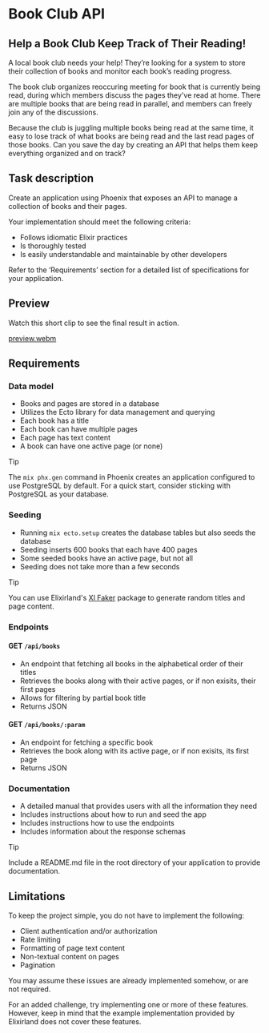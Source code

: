 # Book Club API

## Help a Book Club Keep Track of Their Reading!

A local book club needs your help! They’re looking for a system to store their collection of books and monitor each book’s reading progress.

The book club organizes reoccuring meeting for book that is currently being read, during which members discuss the pages they've read at home. There are multiple books that are being read in parallel, and members can freely join any of the discussions.

Because the club is juggling multiple books being read at the same time, it easy to lose track of what books are being read and the last read pages of those books. Can you save the day by creating an API that helps them keep everything organized and on track?

## Task description
Create an application using Phoenix that exposes an API to manage a collection of books and their pages.

Your implementation should meet the following criteria:

  - Follows idiomatic Elixir practices
  -	Is thoroughly tested
  -	Is easily understandable and maintainable by other developers

Refer to the ‘Requirements’ section for a detailed list of specifications for your application.

## Preview
Watch this short clip to see the final result in action.

[preview.webm](https://github.com/user-attachments/assets/135893ed-42ab-420b-925f-4c736ae1db78)

## Requirements
### Data model
  - Books and pages are stored in a database
  - Utilizes the Ecto library for data management and querying
  - Each book has a title
  - Each book can have multiple pages
  - Each page has text content
  - A book can have one active page (or none)

> [!TIP]
> The `mix phx.gen` command in Phoenix creates an application configured to use PostgreSQL by default. For a quick start, consider sticking with PostgreSQL as your database.

### Seeding
  - Running `mix ecto.setup` creates the database tables but also seeds the database
  - Seeding inserts 600 books that each have 400 pages
  - Some seeded books have an active page, but not all
  - Seeding does not take more than a few seconds

> [!TIP]
> You can use Elixirland's [Xl Faker](https://hex.pm/packages/xl_faker) package to generate random titles and page content.

### Endpoints
#### GET `/api/books`
  - An endpoint that fetching all books in the alphabetical order of their titles
  - Retrieves the books along with their active pages, or if non exisits, their first pages
  - Allows for filtering by partial book title
  - Returns JSON
    
#### GET `/api/books/:param`
  - An endpoint for fetching a specific book
  - Retrieves the book along with its active page, or if non exisits, its first page
  - Returns JSON

### Documentation
  - A detailed manual that provides users with all the information they need
  - Includes instructions about how to run and seed the app
  - Includes instructions how to use the endpoints
  - Includes information about the response schemas

> [!TIP]
> Include a README.md file in the root directory of your application to provide documentation.

## Limitations
To keep the project simple, you do not have to implement the following:

  - Client authentication and/or authorization
  - Rate limiting
  - Formatting of page text content
  - Non-textual content on pages
  - Pagination

You may assume these issues are already implemented somehow, or are not required.

For an added challenge, try implementing one or more of these features. However, keep in mind that the example implementation provided by Elixirland does not cover these features.
